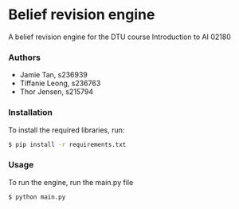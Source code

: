 # Belief revision engine

A belief revision engine for the DTU course Introduction to AI 02180

### Authors

* Jamie Tan, s236939
* Tiffanie Leong, s236763
* Thor Jensen, s215794

### Installation

To install the required libraries, run:
```bash
$ pip install -r requirements.txt
```

### Usage

To run the engine, run the main.py file
```bash
$ python main.py
```